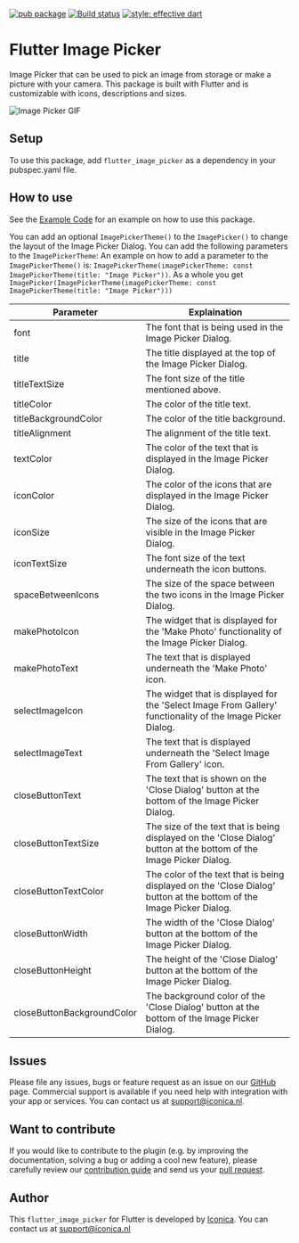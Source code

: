 [![pub package](https://img.shields.io/pub/v/flutter_introduction_widget.svg)](https://github.com/Iconica-Development) [![Build status](https://img.shields.io/github/workflow/status/Iconica-Development/flutter_introduction_widget/CI)](https://github.com/Iconica-Development/flutter_image_picker/actions/new) [![style: effective dart](https://img.shields.io/badge/style-effective_dart-40c4ff.svg)](https://github.com/tenhobi/effective_dart)

# Flutter Image Picker

Image Picker that can be used to pick an image from storage or make a picture with your camera. This package is built with Flutter and is customizable with icons, descriptions and sizes.

![Image Picker GIF](flutter_image_picker.gif)

## Setup

To use this package, add `flutter_image_picker` as a dependency in your pubspec.yaml file.

## How to use

See the [Example Code](example/lib/main.dart) for an example on how to use this package.

You can add an optional `ImagePickerTheme()` to the `ImagePicker()` to change the layout of the Image Picker Dialog. You can add the following parameters to the `ImagePickerTheme`:
An example on how to add a parameter to the `ImagePickerTheme()` is: `ImagePickerTheme(imagePickerTheme: const ImagePickerTheme(title: "Image Picker"))`.
As a whole you get `ImagePicker(ImagePickerTheme(imagePickerTheme: const ImagePickerTheme(title: "Image Picker")))`

| Parameter                  | Explaination                                                                                                         |
| -------------------------- | -------------------------------------------------------------------------------------------------------------------- |
| font                       | The font that is being used in the Image Picker Dialog.                                                              |
| title                      | The title displayed at the top of the Image Picker Dialog.                                                           |
| titleTextSize              | The font size of the title mentioned above.                                                                          |
| titleColor                 | The color of the title text.                                                                                         |
| titleBackgroundColor       | The color of the title background.                                                                                   |
| titleAlignment             | The alignment of the title text.                                                                                     |
| textColor                  | The color of the text that is displayed in the Image Picker Dialog.                                                  |
| iconColor                  | The color of the icons that are displayed in the Image Picker Dialog.                                                |
| iconSize                   | The size of the icons that are visible in the Image Picker Dialog.                                                   |
| iconTextSize               | The font size of the text underneath the icon buttons.                                                               |
| spaceBetweenIcons          | The size of the space between the two icons in the Image Picker Dialog.                                              |
| makePhotoIcon              | The widget that is displayed for the 'Make Photo' functionality of the Image Picker Dialog.                          |
| makePhotoText              | The text that is displayed underneath the 'Make Photo' icon.                                                         |
| selectImageIcon            | The widget that is displayed for the 'Select Image From Gallery' functionality of the Image Picker Dialog.           |
| selectImageText            | The text that is displayed underneath the 'Select Image From Gallery' icon.                                          |
| closeButtonText            | The text that is shown on the 'Close Dialog' button at the bottom of the Image Picker Dialog.                        |
| closeButtonTextSize        | The size of the text that is being displayed on the 'Close Dialog' button at the bottom of the Image Picker Dialog.  |
| closeButtonTextColor       | The color of the text that is being displayed on the 'Close Dialog' button at the bottom of the Image Picker Dialog. |
| closeButtonWidth           | The width of the 'Close Dialog' button at the bottom of the Image Picker Dialog.                                     |
| closeButtonHeight          | The height of the 'Close Dialog' button at the bottom of the Image Picker Dialog.                                    |
| closeButtonBackgroundColor | The background color of the 'Close Dialog' button at the bottom of the Image Picker Dialog.                          |

## Issues

Please file any issues, bugs or feature request as an issue on our [GitHub](https://github.com/Iconica-Development/flutter_image_picker) page. Commercial support is available if you need help with integration with your app or services. You can contact us at [support@iconica.nl](mailto:support@iconica.nl).

## Want to contribute

If you would like to contribute to the plugin (e.g. by improving the documentation, solving a bug or adding a cool new feature), please carefully review our [contribution guide](./CONTRIBUTING.md) and send us your [pull request](https://github.com/Iconica-Development/flutter_image_picker/pulls).

## Author

This `flutter_image_picker` for Flutter is developed by [Iconica](https://iconica.nl). You can contact us at <support@iconica.nl>
